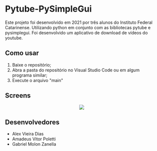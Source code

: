 # Pytube-PySimpleGui
Este projeto foi desenvolvido em 2021 por três alunos do Instituto Federal Catarinense. Utilizando python em conjunto com as bibliotecas pytube e pysimplegui. Foi desenvolvido um aplicativo de download de vídeos do youtube.

## Como usar

1. Baixe o repositório;
2. Abra a pasta do repositório no Visual Studio Code ou em algum programa similar;
3. Execute o arquivo "main"

## Screens
<div align="center">
  <img src="https://i.ibb.co/QPvtKCs/interface.png">
</div>

## Desenvolvedores
- Alex Vieira Dias
- Amadeus Vitor Poletti
- Gabriel Molon Zanella
